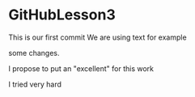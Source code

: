 # GitHubLesson3

This is our first commit
We are using text for example

some changes.

I propose to put an "excellent" for this work

I tried very hard
